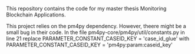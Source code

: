 This repository contains the code for my master thesis Monitoring Blockchain Applications.

This project relies on the pm4py dependency. However, theere might be a small bug in their code. In the file pm4py-core/pm4py/util/constants.py in line 21 replace PARAMETER_CONSTANT_CASEID_KEY = 'case_id_glue' with PARAMETER_CONSTANT_CASEID_KEY = 'pm4py:param:caseid_key'
